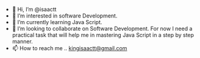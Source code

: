 - 👋 Hi, I’m @isaactt
- 👀 I’m interested in software Development.
- 🌱 I’m currently learning Java Script.
- 💞️ I’m looking to collaborate on Software Development. For now I need a practical task that will help me in mastering Java Script in a step by step manner.
- 📫 How to reach me .. kingisaactt@gmail.com

<!---
isaactt/isaactt is a ✨ special ✨ repository because its `README.md` (this file) appears on your GitHub profile.
You can click the Preview link to take a look at your changes.
--->
